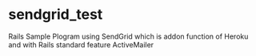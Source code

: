 # sendgrid_test
Rails Sample Plogram using SendGrid which is addon function of Heroku and with Rails standard feature ActiveMailer
